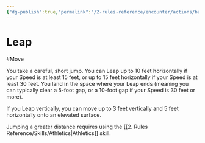 ```yaml
---
{"dg-publish":true,"permalink":"/2-rules-reference/encounter/actions/basic-actions/leap/","noteIcon":""}
---
```


# Leap
#Move 

You take a careful, short jump. You can Leap up to 10 feet horizontally if your Speed is at least 15 feet, or up to 15 feet horizontally if your Speed is at least 30 feet. You land in the space where your Leap ends (meaning you can typically clear a 5-foot gap, or a 10-foot gap if your Speed is 30 feet or more).

If you Leap vertically, you can move up to 3 feet vertically and 5 feet horizontally onto an elevated surface.

Jumping a greater distance requires using the [[2. Rules Reference/Skills/Athletics\|Athletics]] skill.
